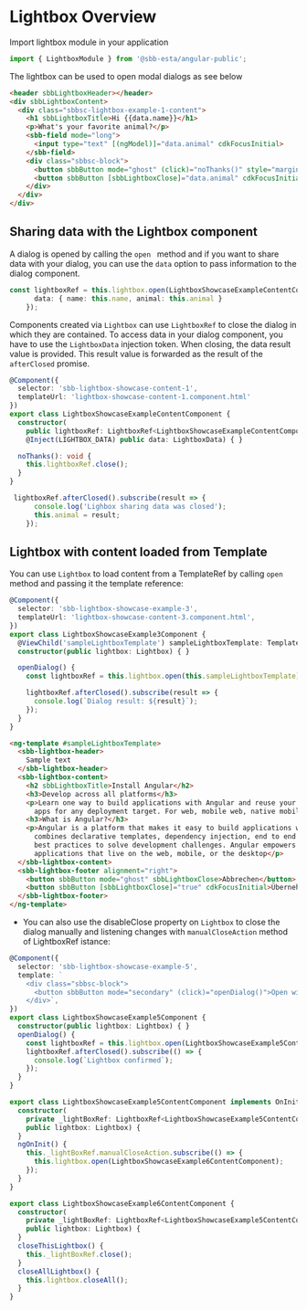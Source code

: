 # Lightbox Overview

Import lightbox module in your application 

```ts
import { LightboxModule } from '@sbb-esta/angular-public';
```

The lightbox can be used to open modal dialogs as see below

```html
<header sbbLightboxHeader></header>
<div sbbLightboxContent>
  <div class="sbbsc-lightbox-example-1-content">
    <h1 sbbLightboxTitle>Hi {{data.name}}</h1>
    <p>What's your favorite animal?</p>
    <sbb-field mode="long">
      <input type="text" [(ngModel)]="data.animal" cdkFocusInitial>
    </sbb-field>
    <div class="sbbsc-block">
      <button sbbButton mode="ghost" (click)="noThanks()" style="margin-right: 1em;">No Thanks</button>
      <button sbbButton [sbbLightboxClose]="data.animal" cdkFocusInitial>Ok</button>
    </div>
  </div>
</div>
```

<h2>Sharing data with the Lightbox component</h2>

A dialog is opened by calling the ```open ``` method and if you want to share data with your dialog, you can use the ```data``` option to pass information to the dialog component.

```ts
const lightboxRef = this.lightbox.open(LightboxShowcaseExampleContentComponent, {
      data: { name: this.name, animal: this.animal }
    });
```
Components created via ```Lightbox``` can use ```LightboxRef``` to close the dialog in which they are contained. To access data in your dialog component, you have to use the ```LightboxData``` injection token. When closing, the data result value is provided. This result value is forwarded as the result of the ```afterClosed``` promise.

```ts
@Component({
  selector: 'sbb-lightbox-showcase-content-1',
  templateUrl: 'lightbox-showcase-content-1.component.html'
})
export class LightboxShowcaseExampleContentComponent {
  constructor(
    public lightboxRef: LightboxRef<LightboxShowcaseExampleContentComponent>,
    @Inject(LIGHTBOX_DATA) public data: LightboxData) { }

  noThanks(): void {
    this.lightboxRef.close();
  }
}
```
```ts
 lightboxRef.afterClosed().subscribe(result => {
      console.log('Lighbox sharing data was closed');
      this.animal = result;
    });
```

<h2>Lightbox with content loaded from Template</h2>

You can use ```Lightbox``` to load content from a TemplateRef by calling ```open``` method and passing it the template reference:

```ts
@Component({
  selector: 'sbb-lightbox-showcase-example-3',
  templateUrl: 'lightbox-showcase-content-3.component.html',
})
export class LightboxShowcaseExample3Component {
  @ViewChild('sampleLightboxTemplate') sampleLightboxTemplate: TemplateRef<any>;
  constructor(public lightbox: Lightbox) { }

  openDialog() {
    const lightboxRef = this.lightbox.open(this.sampleLightboxTemplate);

    lightboxRef.afterClosed().subscribe(result => {
      console.log(`Dialog result: ${result}`);
    });
  }
}
```
```html
<ng-template #sampleLightboxTemplate>
  <sbb-lightbox-header>
    Sample text
  </sbb-lightbox-header>
  <sbb-lightbox-content>
    <h2 sbbLightboxTitle>Install Angular</h2>
    <h3>Develop across all platforms</h3>
    <p>Learn one way to build applications with Angular and reuse your code and abilities to build
      apps for any deployment target. For web, mobile web, native mobile and native desktop.</p>
    <h3>What is Angular?</h3>
    <p>Angular is a platform that makes it easy to build applications with the web. Angular
      combines declarative templates, dependency injection, end to end tooling, and integrated
      best practices to solve development challenges. Angular empowers developers to build
      applications that live on the web, mobile, or the desktop</p>
  </sbb-lightbox-content>
  <sbb-lightbox-footer alignment="right">
    <button sbbButton mode="ghost" sbbLightboxClose>Abbrechen</button>
    <button sbbButton [sbbLightboxClose]="true" cdkFocusInitial>Übernehmen</button>
  </sbb-lightbox-footer>
</ng-template>
```

* You can also use the disableClose property on ```Lightbox``` to close the dialog manually and listening changes with ```manualCloseAction``` method of LightboxRef istance:

```ts
@Component({
  selector: 'sbb-lightbox-showcase-example-5',
  template: `
    <div class="sbbsc-block">
      <button sbbButton mode="secondary" (click)="openDialog()">Open with confirmation button in separate one</button>
    </div>`,
})
export class LightboxShowcaseExample5Component {
  constructor(public lightbox: Lightbox) { }
  openDialog() {
    const lightboxRef = this.lightbox.open(LightboxShowcaseExample5ContentComponent, { disableClose: true });
    lightboxRef.afterClosed().subscribe(() => {
      console.log(`Lightbox confirmed`);
    });
  }
}
```
```ts
export class LightboxShowcaseExample5ContentComponent implements OnInit {
  constructor(
    private _lightBoxRef: LightboxRef<LightboxShowcaseExample5ContentComponent>,
    public lightbox: Lightbox) {
  }
  ngOnInit() {
    this._lightBoxRef.manualCloseAction.subscribe(() => {
      this.lightbox.open(LightboxShowcaseExample6ContentComponent);
    });
  }
}

export class LightboxShowcaseExample6ContentComponent {
  constructor(
    private _lightBoxRef: LightboxRef<LightboxShowcaseExample5ContentComponent>,
    public lightbox: Lightbox) {
  }
  closeThisLightbox() {
    this._lightBoxRef.close();
  }
  closeAllLightbox() {
    this.lightbox.closeAll();
  }
}
```